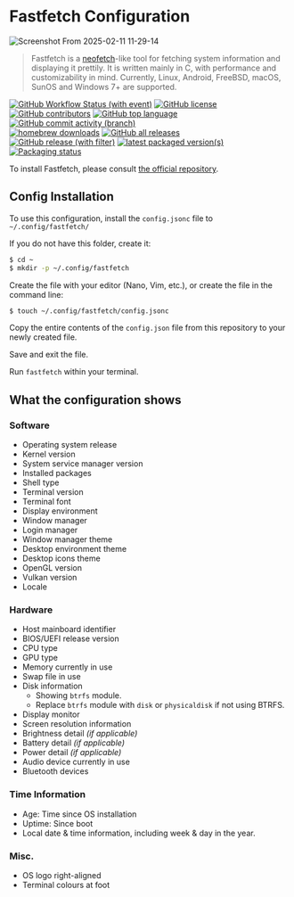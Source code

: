 # Fastfetch Configuration

![Screenshot From 2025-02-11 11-29-14](https://github.com/user-attachments/assets/9e9bb233-6f2a-4685-aba8-24de86854f03)

> Fastfetch is a [neofetch](https://github.com/dylanaraps/neofetch)-like tool for fetching system information and displaying it prettily. It is written mainly in C, with performance and customizability in mind. Currently, Linux, Android, FreeBSD, macOS, SunOS and Windows 7+ are supported.

[![GitHub Workflow Status (with event)](https://img.shields.io/github/actions/workflow/status/fastfetch-cli/fastfetch/ci.yml)](https://github.com/fastfetch-cli/fastfetch/actions)
[![GitHub license](https://img.shields.io/github/license/fastfetch-cli/fastfetch)](https://github.com/fastfetch-cli/fastfetch/blob/dev/LICENSE)
[![GitHub contributors](https://img.shields.io/github/contributors/fastfetch-cli/fastfetch)](https://github.com/fastfetch-cli/fastfetch/graphs/contributors)
[![GitHub top language](https://img.shields.io/github/languages/top/fastfetch-cli/fastfetch?logo=c&label=)](https://github.com/fastfetch-cli/fastfetch/blob/dev/CMakeLists.txt#L5)
[![GitHub commit activity (branch)](https://img.shields.io/github/commit-activity/m/fastfetch-cli/fastfetch)](https://github.com/fastfetch-cli/fastfetch/commits)  
[![homebrew downloads](https://img.shields.io/homebrew/installs/dm/fastfetch?logo=homebrew)](https://formulae.brew.sh/formula/fastfetch#default)
[![GitHub all releases](https://img.shields.io/github/downloads/fastfetch-cli/fastfetch/total?logo=github)](https://github.com/fastfetch-cli/fastfetch/releases)  
[![GitHub release (with filter)](https://img.shields.io/github/v/release/fastfetch-cli/fastfetch?logo=github)](https://github.com/fastfetch-cli/fastfetch/releases)
[![latest packaged version(s)](https://repology.org/badge/latest-versions/fastfetch.svg)](https://repology.org/project/fastfetch/versions)
[![Packaging status](https://repology.org/badge/tiny-repos/fastfetch.svg)](https://repology.org/project/fastfetch/versions)

To install Fastfetch, please consult [the official repository](https://github.com/fastfetch-cli/fastfetch).

## Config Installation

To use this configuration, install the `config.jsonc` file to `~/.config/fastfetch/`

If you do not have this folder, create it:

```sh
$ cd ~
$ mkdir -p ~/.config/fastfetch
```

Create the file with your editor (Nano, Vim, etc.), or create the file in the command line:

```sh
$ touch ~/.config/fastfetch/config.jsonc
```

Copy the entire contents of the `config.json` file from this repository to your newly created file.

Save and exit the file.

Run `fastfetch` within your terminal.

## What the configuration shows

### Software

- Operating system release
- Kernel version
- System service manager version
- Installed packages
- Shell type
- Terminal version
- Terminal font
- Display environment
- Window manager
- Login manager
- Window manager theme
- Desktop environment theme
- Desktop icons theme
- OpenGL version
- Vulkan version
- Locale

### Hardware

- Host mainboard identifier
- BIOS/UEFI release version
- CPU type
- GPU type
- Memory currently in use
- Swap file in use
- Disk information
  - Showing `btrfs` module.
  - Replace `btrfs` module with `disk` or `physicaldisk` if not using BTRFS.
- Display monitor
- Screen resolution information
- Brightness detail _(if applicable)_
- Battery detail _(if applicable)_
- Power detail _(if applicable)_
- Audio device currently in use
- Bluetooth devices

### Time Information

- Age: Time since OS installation
- Uptime: Since boot
- Local date & time information, including week & day in the year.

### Misc.

- OS logo right-aligned
- Terminal colours at foot
